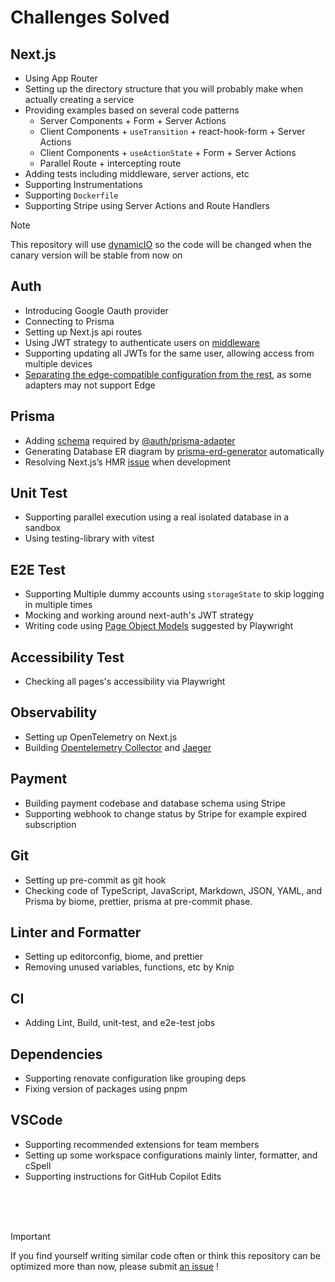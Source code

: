 # Challenges Solved

## Next.js

- Using App Router
- Setting up the directory structure that you will probably make when actually creating a service
- Providing examples based on several code patterns
  - Server Components + Form + Server Actions
  - Client Components + `useTransition` + react-hook-form + Server Actions
  - Client Components + `useActionState` + Form + Server Actions
  - Parallel Route + intercepting route
- Adding tests including middleware, server actions, etc
- Supporting Instrumentations
- Supporting `Dockerfile`
- Supporting Stripe using Server Actions and Route Handlers

> [!NOTE]
> This repository will use [dynamicIO](https://nextjs.org/docs/app/api-reference/directives/use-cache) so the code will be changed when the canary version will be stable from now on

## Auth

- Introducing Google Oauth provider
- Connecting to Prisma
- Setting up Next.js api routes
- Using JWT strategy to authenticate users on [middleware](https://next-auth.js.org/tutorials/securing-pages-and-api-routes#nextjs-middleware)
- Supporting updating all JWTs for the same user, allowing access from multiple devices
- [Separating the edge-compatible configuration from the rest](https://authjs.dev/getting-started/migrating-to-v5#edge-compatibility), as some adapters may not support Edge

## Prisma

- Adding [schema](https://authjs.dev/getting-started/adapters/prisma#schema) required by [@auth/prisma-adapter](https://authjs.dev/getting-started/adapters/prisma)
- Generating Database ER diagram by [prisma-erd-generator](https://github.com/keonik/prisma-erd-generator) automatically
- Resolving Next.js’s HMR [issue](https://www.prisma.io/docs/orm/more/help-and-troubleshooting/nextjs-help) when development

## Unit Test

- Supporting parallel execution using a real isolated database in a sandbox
- Using testing-library with vitest

## E2E Test <Badge type="warning" text="Optional" />

- Supporting Multiple dummy accounts using `storageState` to skip logging in multiple times
- Mocking and working around next-auth's JWT strategy
- Writing code using [Page Object Models](https://playwright.dev/docs/pom) suggested by Playwright

## Accessibility Test <Badge type="warning" text="Optional" />

- Checking all pages's accessibility via Playwright

## Observability <Badge type="warning" text="Optional" />

- Setting up OpenTelemetry on Next.js
- Building [Opentelemetry Collector](https://opentelemetry.io/docs/collector/) and [Jaeger](https://www.jaegertracing.io/)

## Payment <Badge type="warning" text="Optional" />

- Building payment codebase and database schema using Stripe
- Supporting webhook to change status by Stripe for example expired subscription

## Git

- Setting up pre-commit as git hook
- Checking code of TypeScript, JavaScript, Markdown, JSON, YAML, and Prisma by biome, prettier, prisma at pre-commit phase.

## Linter and Formatter

- Setting up editorconfig, biome, and prettier
- Removing unused variables, functions, etc by Knip

## CI

- Adding Lint, Build, unit-test, and e2e-test jobs

## Dependencies

- Supporting renovate configuration like grouping deps
- Fixing version of packages using pnpm

## VSCode

- Supporting recommended extensions for team members
- Setting up some workspace configurations mainly linter, formatter, and cSpell
- Supporting instructions for GitHub Copilot Edits

<br />
<br />
<br />

> [!IMPORTANT]
> If you find yourself writing similar code often or think this repository can be optimized more than now, please submit [an issue](https://github.com/hiroppy/web-app-template/issues/new) !
